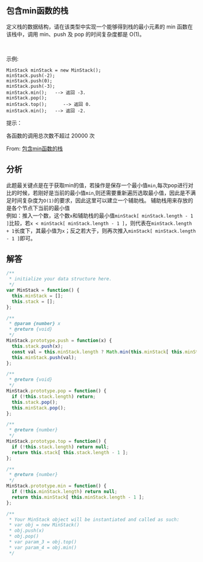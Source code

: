 ## 包含min函数的栈
定义栈的数据结构，请在该类型中实现一个能够得到栈的最小元素的 min 函数在该栈中，调用 min、push 及 pop 的时间复杂度都是 O(1)。

 

示例:
```
MinStack minStack = new MinStack();
minStack.push(-2);
minStack.push(0);
minStack.push(-3);
minStack.min();   --> 返回 -3.
minStack.pop();
minStack.top();      --> 返回 0.
minStack.min();   --> 返回 -2.
```

提示：

各函数的调用总次数不超过 20000 次

From: [包含min函数的栈](https://leetcode-cn.com/problems/bao-han-minhan-shu-de-zhan-lcof)

## 分析
此题最关键点是在于获取min的值，若操作是保存一个最小值`min`,每次pop进行对比的时候，若刚好是当前的最小值`min`,则还需要重新遍历选取最小值，因此是不满足时间复杂度为`O(1)`的要求，因此这里可以建立一个辅助栈。
辅助栈用来存放的是各个节点下当前的最小值   
例如：推入一个数，这个数`x`和辅助栈的最小值`minStack[ minStack.length - 1 ]`比较，若`x < minStack[ minStack.length - 1 ]`，则代表在`minStack.length + 1`长度下，其最小值为`x`；反之若大于，则再次推入`minStack[ minStack.length - 1 ]`即可。

## 解答
```javascript
/**
 * initialize your data structure here.
 */
var MinStack = function() {
  this.minStack = [];
  this.stack = [];
};

/** 
 * @param {number} x
 * @return {void}
 */
MinStack.prototype.push = function(x) {
  this.stack.push(x);
  const val = this.minStack.length ? Math.min(this.minStack[ this.minStack.length - 1 ], x) : x;
  this.minStack.push(val);
};

/**
 * @return {void}
 */
MinStack.prototype.pop = function() {
  if (!this.stack.length) return;
  this.stack.pop();
  this.minStack.pop();
};

/**
 * @return {number}
 */
MinStack.prototype.top = function() {
  if (!this.stack.length) return null;
  return this.stack[ this.stack.length - 1 ];
};

/**
 * @return {number}
 */
MinStack.prototype.min = function() {
  if (!this.minStack.length) return null;
  return this.minStack[ this.minStack.length - 1 ];
};

/**
 * Your MinStack object will be instantiated and called as such:
 * var obj = new MinStack()
 * obj.push(x)
 * obj.pop()
 * var param_3 = obj.top()
 * var param_4 = obj.min()
 */
```